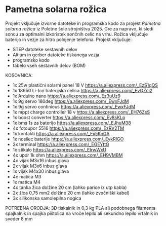 # Pametna solarna rožica
Projekt vključuje izvorne datoteke in programsko kodo za projekt *Pametna solarna rožica* iz Poletne šole strojništva 2025.
Gre za napravo, ki sledi soncu za optimalni izkoristek sončnih celic na vrhu. Rožica vključuje baterijo in vezje za hitro polnjenje telefona.
Projekt vključuje:

* STEP datoteke sestavnih delov
* Altium in gerber datoteke tiskanega vezja
* programsko kodo
* tabelo vseh sestavnih delov (BOM)

KOSOVNICA:
- 1x 25w plastični solarni panel 18 V  https://a.aliexpress.com/_EzS1qQS
- 1x 18650 Li-Ion baterijska celica    https://a.aliexpress.com/_EvOZci2
- 1x Arduino nano                      https://a.aliexpress.com/_Ez3uUz9
- 1x 9g servo 180deg                   https://a.aliexpress.com/_EwxFJdM
- 1x 9g servo continious               https://a.aliexpress.com/_EwxFJdM
- 1x mppt charge controller 18 v       https://a.aliexpress.com/_EH76ZsS
- 1x boost converter                   https://a.aliexpress.com/_Ev8sKLp
- 1x bms 1s za baterijo                https://a.aliexpress.com/_EJhuM38
- 4x fotoupor 5516                     https://a.aliexpress.com/_EzRV2TM
- 1x kontakti                          https://a.aliexpress.com/_Ex5KoGA
- 1x nosilec baterije                  https://a.aliexpress.com/_EykRIGO
- 2x terminal                          https://a.aliexpress.com/_EGEYttG
- 1x stikalo                           https://a.aliexpress.com/_EIrwWxU
- 4x upor 1k ohm                       https://a.aliexpress.com/_EH9VMBM
- 4x vijak M3x16 inbus glava
- 2x vijak M3x6 inbus glava
- 1x vijak M4x30 inbus glava
- 4x matica M3
- 1x matica M4
- 4x tanka žica dolžine 20 cm (lahko parice iz utp kabla)
- 2x žica 0,75 mm2 dolžine 20 cm (lahko zvočniški kabel)
- 3x silikonska samolepilna nogica

POTREBNA ORODJA:
3D tiskalnik in 0,3 kg PLA ali podobnega filamenta
spajkalnik in spajka
pištolica na vroče lepilo ali sekundno lepilo
vrtalnik in sveder 8 mm
